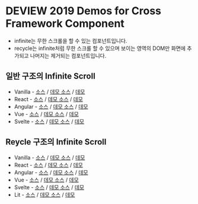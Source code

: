 # DEVIEW 2019 Demos for Cross Framework Component

* infinite는 무한 스크롤을 할 수 있는 컴포넌트입니다.
* recycle는 infinite처럼 무한 스크롤 할 수 있으며 보이는 영역의 DOM만 화면에 추가되고 나머지는 제거되는 컴포넌트입니다.

## 일반 구조의 Infinite Scroll
* Vanilla - [소스](https://github.com/NAVER-FEPlatform/deview2019-demo/blob/master/infinite/deview-infinite/src/DeviewInfinite.ts) / [데모 소스](https://codesandbox.io/s/vanilla-deview-infinite-demo-11hz4) / [데모](https://11hz4.codesandbox.io/)
* React - [소스](https://github.com/NAVER-FEPlatform/deview2019-demo/blob/master/infinite/react-deview-infinite/src/react-deview-infinite/DeviewInfinite.tsx) / [데모 소스](https://codesandbox.io/s/react-deview-infinite-demo-x7x43) / [데모](https://x7x43.codesandbox.io/)
* Angular - [소스](https://github.com/NAVER-FEPlatform/deview2019-demo/blob/master/infinite/ngx-deview-infinite/projects/ngx-deview-infinite/src/lib/ngx-deview-infinite.component.ts) / [데모 소스](https://codesandbox.io/s/ngx-deview-infinite-demo-7xek7) / [데모](https://7xek7.codesandbox.io/)
* Vue - [소스](https://github.com/NAVER-FEPlatform/deview2019-demo/blob/master/infinite/vue-deview-infinite/src/DeviewInfinite.ts) / [데모 소스](https://codesandbox.io/s/vue-deview-infinite-demo-un5uh) / [데모](https://un5uh.codesandbox.io/)
* Svelte - [소스](https://github.com/NAVER-FEPlatform/deview2019-demo/blob/master/infinite/svelte-deview-infinite/src/DeviewInfinite.svelte) / [데모 소스](https://codesandbox.io/s/svelte-deview-infinite-demo-t6brp) / [데모](https://t6brp.csb.app/)


## Reycle 구조의 Infinite Scroll
* Vanilla - [소스](https://github.com/NAVER-FEPlatform/deview2019-demo/blob/master/recycle/deview-recycle/src/DeviewRecycle.ts) / [데모 소스](https://codesandbox.io/s/vanilla-deview-recycle-demo-3hp2d) / [데모](https://3hp2d.codesandbox.io/)
* React - [소스](https://github.com/NAVER-FEPlatform/deview2019-demo/blob/master/recycle/react-deview-recycle/src/react-deview-recycle/DeviewRecycle.tsx) / [데모 소스](https://codesandbox.io/s/react-deview-recycle-demo-qu1lh) / [데모](https://qu1lh.codesandbox.io/)
* Angular - [소스](https://github.com/NAVER-FEPlatform/deview2019-demo/blob/master/recycle/ngx-deview-recycle/projects/ngx-deview-recycle/src/lib/ngx-deview-recycle.component.ts) / [데모 소스](https://codesandbox.io/s/ngx-deview-recycle-demo-2c6l1) / [데모](https://2c6l1.codesandbox.io/)
* Vue - [소스](https://github.com/NAVER-FEPlatform/deview2019-demo/blob/master/recycle/vue-deview-recycle/src/DeviewRecycle.ts) / [데모 소스](https://codesandbox.io/s/vue-deview-infinite-demo-spjq9) / [데모](https://spjq9.codesandbox.io/)
* Svelte - [소스](https://github.com/NAVER-FEPlatform/deview2019-demo/blob/master/recycle/svelte-deview-recycle/src/DeviewRecycle.svelte) / [데모 소스](https://codesandbox.io/s/svelte-deview-recycle-demo-onync) / [데모](https://onync.csb.app/)
* Lit - [소스](https://github.com/NAVER-FEPlatform/deview2019-demo/blob/master/recycle/lit-deview-recycle/src/LitDeviewRecycle.ts) / [데모 소스](https://codesandbox.io/s/lit-deview-recycle-demo-3wcwy) / [데모](https://3wcwy.csb.app/)

